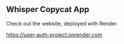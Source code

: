 ## Whisper Copycat App

Check out the website, deployed with Render.

https://user-auth-project.onrender.com
